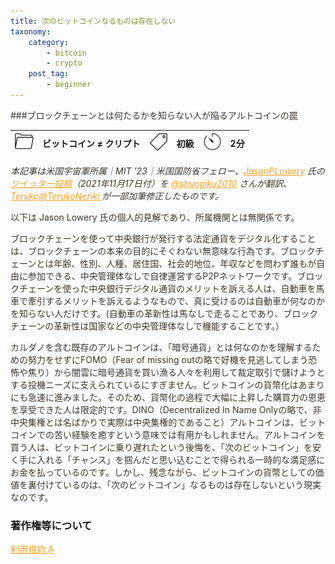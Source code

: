 ```yaml
---
title: 次のビットコインなるものは存在しない
taxonomy:
    category:
        - bitcoin
        - crypto
    post_tag:
        - beginner
---
```


<style>
img[alt*="Category"], 
img[alt*="Tag"], 
img[alt*="Time"] {
    width:30px;
    height:30px;
    object-fit: cover;
}
p {
    color: #3d362d;
}
p img {
    text-align:center;
}
a {
    color: #ff9f1c;
}
a:hover {
    color: #2ec4b6;
}
</style>

<script type="text/javascript" src="//ajax.googleapis.com/ajax/libs/jquery/1.10.2/jquery.min.js"></script>
<script language="JavaScript">
$(document).ready( function () {
   $("a[href^='http']:not([href*='" + location.hostname + "'])").attr('target', '_blank');
})
</script>

###ブロックチェーンとは何たるかを知らない人が陥るアルトコインの罠

|  ![Category](/_images/category.png)  |  ビットコイン ≠ クリプト  |  ![Tag](/_images/tag.png)  |  初級  | ![Time](/_images/timer.png)  |  2分  |
| ---- | ---- | ---- | ---- | ---- | ---- |

_本記事は米国宇宙軍所属｜MIT '23｜米国国防省フェロー、[JasonPLowery](https://twitter.com/JasonPLowery) 氏の[ツイッター投稿](https://twitter.com/JasonPLowery/status/1460969784024211458?s=20)（2021年11月17日付）を [@shungiku2010](https://twitter.com/shungiku2010) さんが翻訳、[Teruko@TerukoNeriki ](https://twitter.com/TerukoNeriki)が一部加筆修正したものです。_

以下は Jason Lowery 氏の個人的見解であり、所属機関とは無関係です。

ブロックチェーンを使って中央銀行が発行する法定通貨をデジタル化することは、ブロックチェーンの本来の目的にそぐわない無意味な行為です。ブロックチェーンとは年齢、性別、人種、居住国、社会的地位、年収などを問わず誰もが自由に参加できる、中央管理体なしで自律運営するP2Pネットワークです。ブロックチェーンを使った中央銀行デジタル通貨のメリットを訴える人は、自動車を馬車で牽引するメリットを訴えるようなもので、真に受けるのは自動車が何なのかを知らない人だけです。(自動車の革新性は馬なしで走ることであり、ブロックチェーンの革新性は国家などの中央管理体なしで機能することです。）

カルダノを含む既存のアルトコインは、「暗号通貨」とは何なのかを理解するための努力をせずにFOMO（Fear of missing outの略で好機を見逃してしまう恐怖や焦り）から闇雲に暗号通貨を買い漁る人々を利用して裁定取引で儲けようとする投機ニーズに支えられているにすぎません。ビットコインの貨幣化はあまりにも急速に進みました。そのため、貨幣化の過程で大幅に上昇した購買力の恩恵を享受できた人は限定的です。DINO（Decentralized In Name Onlyの略で、非中央集権とは名ばかりで実際は中央集権的であること）アルトコインは、ビットコインでの苦い経験を癒すという意味では有用かもしれません。アルトコインを買う人は、ビットコインに乗り遅れたという後悔を、「次のビットコイン」を安く手に入れる「チャンス」を掴んだと思い込むことで得られる一時的な満足感にお金を払っているのです。しかし、残念ながら、ビットコインの貨幣としての価値を裏付けているのは、「次のビットコイン」なるものは存在しないという現実なのです。


### 著作権等について
[利用規約 A](https://lostinbitcoin.jp/copyright/#uaa)